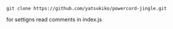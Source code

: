 `git clone https://github.com/yatsukiko/powercord-jingle.git`

for settigns read comments in index.js
